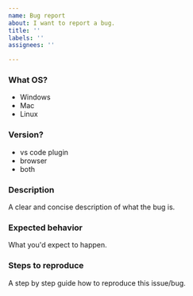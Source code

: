 ```yaml
---
name: Bug report
about: I want to report a bug.
title: ''
labels: ''
assignees: ''

---
```


### What OS?
- Windows
- Mac
- Linux

### Version?
- vs code plugin
- browser
- both


### Description
A clear and concise description of what the bug is.

### Expected behavior

What you'd expect to happen.


### Steps to reproduce
A step by step guide how to reproduce this issue/bug.
